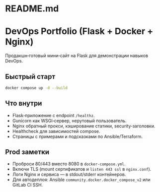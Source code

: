 # README.md


# DevOps Portfolio (Flask + Docker + Nginx)


Продакшн‑готовый мини‑сайт на Flask для демонстрации навыков DevOps.


## Быстрый старт


```bash
docker compose up -d --build
```


## Что внутри
- Flask‑приложение с endpoint `/healthz`.
- Gunicorn как WSGI‑сервер, нерутовый пользователь.
- Nginx обратный прокси, кэширование статики, security‑заголовки.
- Healthcheck для зависимостей compose.
- Страницы с примерами и подсказками по Ansible/Terraform.


## Prod заметки
- Проброси 80/443 вместо 8080 в `docker-compose.yml`.
- Включи TLS (mount сертификатов и `listen 443 ssl` в `nginx.conf`).
- Логи Nginx и сервиса — в stdout/stderr контейнеров.
- Для автодеплоя: Ansible `community.docker.docker_compose_v2` или GitLab CI SSH.